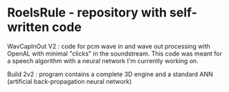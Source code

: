 # RoelsRule - repository with self-written code

WavCapInOut V2 : code for pcm wave in and wave out processing with OpenAL with minimal "clicks" in the soundstream. This code was meant for a speech algorithm with a neural network I'm currently working on.

Build 2v2 : program contains a complete 3D engine and a standard ANN (artificial back-propagation neural network)

